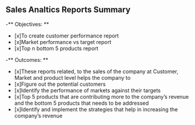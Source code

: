 ## Sales Analtics Reports Summary
-** Objectives: **
- [x]To create customer performance report
- [x]Market performance vs target report
- [x]Top n bottom 5 products report

-** Outcomes: **
- [x]These reports related, to the sales of the company at Customer, Market and product level helps the company to 
- [x]Figure out the potential customers 
- [x]Identify the performance of markets against their targets 
- [x]Top 5 products that are contributing more to the company’s revenue and the bottom 5 products that needs to be addressed
- [x]Identify and implement the strategies that help in increasing the company’s revenue 
